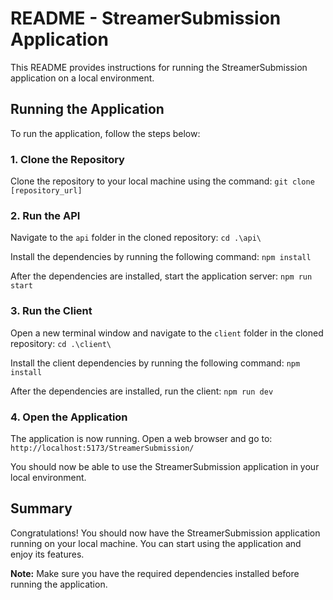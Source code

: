 # README - StreamerSubmission Application

This README provides instructions for running the StreamerSubmission application on a local environment.

## Running the Application

To run the application, follow the steps below:

### 1. Clone the Repository

Clone the repository to your local machine using the command: ```git clone [repository_url]```

### 2. Run the API

Navigate to the `api` folder in the cloned repository: ```cd .\api\ ```


Install the dependencies by running the following command: ```npm install```

After the dependencies are installed, start the application server: ```npm run start```


### 3. Run the Client

Open a new terminal window and navigate to the `client` folder in the cloned repository: ```cd .\client\```

Install the client dependencies by running the following command: ```npm install```

After the dependencies are installed, run the client: ```npm run dev```


### 4. Open the Application

The application is now running. Open a web browser and go to: ```http://localhost:5173/StreamerSubmission/```

You should now be able to use the StreamerSubmission application in your local environment.

## Summary

Congratulations! You should now have the StreamerSubmission application running on your local machine. You can start using the application and enjoy its features.

**Note:** Make sure you have the required dependencies installed before running the application.








